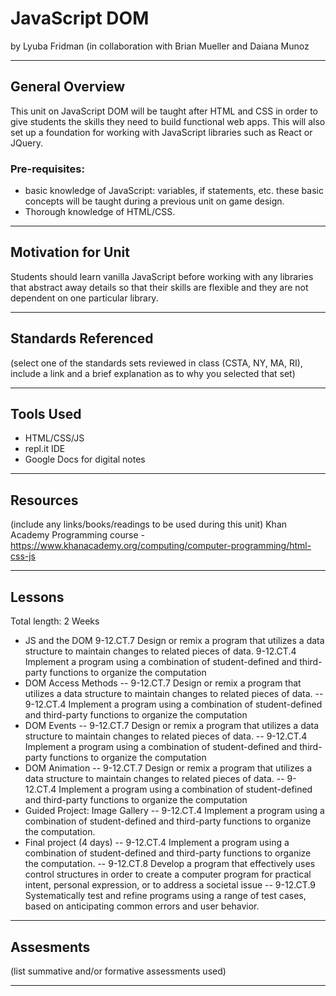 # JavaScript DOM
by Lyuba Fridman (in collaboration with Brian Mueller and Daiana Munoz

-----

## General Overview
This unit on JavaScript DOM will be taught after HTML and CSS in order to give students the skills they need to build functional web apps. This will also set up a foundation for working with JavaScript libraries such as React or JQuery. 

### Pre-requisites: 
- basic knowledge of JavaScript: variables, if statements, etc. these basic concepts will be taught during a previous unit on game design. 
- Thorough knowledge of HTML/CSS.
---

## Motivation for Unit
Students should learn vanilla JavaScript before working with any libraries that abstract away details so that their skills are flexible and they are not dependent on one particular library.

---

## Standards Referenced
(select one of the standards sets reviewed in class (CSTA, NY, MA, RI), include a link and a brief explanation as to why you selected that set)

---

## Tools Used
- HTML/CSS/JS
- repl.it IDE
- Google Docs for digital notes

---

## Resources
(include any links/books/readings to be used during this unit)
Khan Academy Programming course - https://www.khanacademy.org/computing/computer-programming/html-css-js

---

## Lessons
Total length: 2 Weeks
- JS and the DOM
  9-12.CT.7 Design or remix a program that utilizes a data structure to maintain changes to related pieces of data.
  9-12.CT.4 Implement a program using a combination of student-defined and third-party functions to organize the computation
- DOM Access Methods
-- 9-12.CT.7 Design or remix a program that utilizes a data structure to maintain changes to related pieces of data.
-- 9-12.CT.4 Implement a program using a combination of student-defined and third-party functions to organize the computation
- DOM Events
-- 9-12.CT.7 Design or remix a program that utilizes a data structure to maintain changes to related pieces of data.
-- 9-12.CT.4 Implement a program using a combination of student-defined and third-party functions to organize the computation 
- DOM Animation
-- 9-12.CT.7 Design or remix a program that utilizes a data structure to maintain changes to related pieces of data.
-- 9-12.CT.4 Implement a program using a combination of student-defined and third-party functions to organize the computation
- Guided Project: Image Gallery
-- 9-12.CT.4 Implement a program using a combination of student-defined and third-party functions to organize the computation.
- Final project (4 days)
-- 9-12.CT.4 Implement a program using a combination of student-defined and third-party functions to organize the computation.
-- 9-12.CT.8 Develop a program that effectively uses control structures in order to create a computer program for practical intent, personal expression, or to address a societal issue
-- 9-12.CT.9 Systematically test and refine programs using a range of test cases, based on anticipating common errors and user behavior.

---

## Assesments
(list summative and/or formative assessments used)

---

